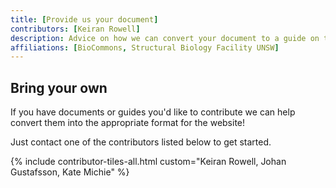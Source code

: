 ```yaml
---
title: [Provide us your document]
contributors: [Keiran Rowell]
description: Advice on how we can convert your document to a guide on the website 
affiliations: [BioCommons, Structural Biology Facility UNSW]
---
```


## Bring your own

If you have documents or guides you'd like to contribute we can help convert them into the appropriate format for the website!

Just contact one of the contributors listed below to get started.

{% include contributor-tiles-all.html custom="Keiran Rowell, Johan Gustafsson, Kate Michie" %}




